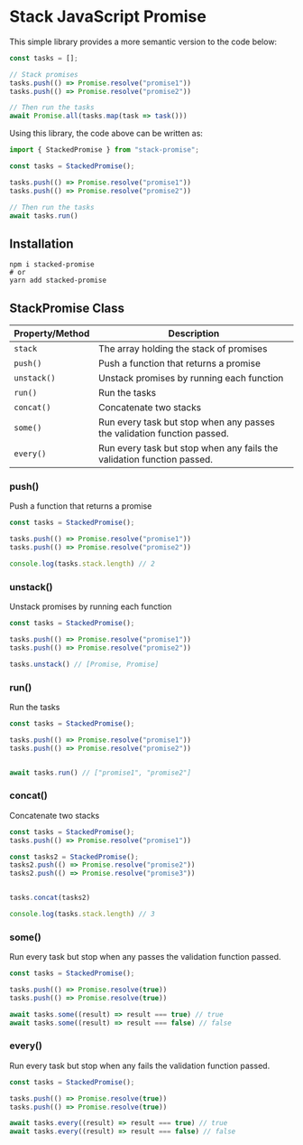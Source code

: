 # Stack JavaScript Promise

This simple library provides a more semantic version to the code below:

```typescript
const tasks = [];

// Stack promises
tasks.push(() => Promise.resolve("promise1"))
tasks.push(() => Promise.resolve("promise2"))

// Then run the tasks
await Promise.all(tasks.map(task => task()))
```


Using this library, the code above can be written as:
```typescript
import { StackedPromise } from "stack-promise";

const tasks = StackedPromise();

tasks.push(() => Promise.resolve("promise1"))
tasks.push(() => Promise.resolve("promise2"))

// Then run the tasks
await tasks.run()
```

## Installation
```shell
npm i stacked-promise
# or
yarn add stacked-promise
```


## StackPromise Class

| Property/Method | Description                                                             |
|-----------------|-------------------------------------------------------------------------|
 | `stack`         | The array holding the stack of promises                                 |
 | `push()`        | Push a function that returns a promise                                  |
 | `unstack()`     | Unstack promises by running each function                               |
| `run()`         | Run the tasks                                                           |
| `concat()`      | Concatenate two stacks                                                  |
| `some()`        | Run every task but stop when any passes the validation function passed. |
| `every()`       | Run every task but stop when any fails the validation function passed.  |


### push()
Push a function that returns a promise

```typescript
const tasks = StackedPromise();

tasks.push(() => Promise.resolve("promise1"))
tasks.push(() => Promise.resolve("promise2"))

console.log(tasks.stack.length) // 2
```

### unstack()
Unstack promises by running each function

```typescript
const tasks = StackedPromise();

tasks.push(() => Promise.resolve("promise1"))
tasks.push(() => Promise.resolve("promise2"))

tasks.unstack() // [Promise, Promise]
```


### run()
Run the tasks

```typescript
const tasks = StackedPromise();

tasks.push(() => Promise.resolve("promise1"))
tasks.push(() => Promise.resolve("promise2"))


await tasks.run() // ["promise1", "promise2"]
```

### concat()
Concatenate two stacks

```typescript
const tasks = StackedPromise();
tasks.push(() => Promise.resolve("promise1"))

const tasks2 = StackedPromise();
tasks2.push(() => Promise.resolve("promise2"))
tasks2.push(() => Promise.resolve("promise3"))


tasks.concat(tasks2)

console.log(tasks.stack.length) // 3
```

### some()
Run every task but stop when any passes the validation function passed.

```typescript
const tasks = StackedPromise();

tasks.push(() => Promise.resolve(true))
tasks.push(() => Promise.resolve(true))

await tasks.some((result) => result === true) // true
await tasks.some((result) => result === false) // false
```


### every()
Run every task but stop when any fails the validation function passed.

```typescript
const tasks = StackedPromise();

tasks.push(() => Promise.resolve(true))
tasks.push(() => Promise.resolve(true))

await tasks.every((result) => result === true) // true
await tasks.every((result) => result === false) // false
```


